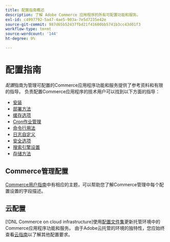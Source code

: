 ```yaml
---
title: 配置指南概述
description: 了解 Adobe Commerce 应用程序的所有可配置功能和服务。
exl-id: c4997792-5a47-4ae5-903a-7e5d7235e42e
source-git-commit: 987d65b52437fbd21f41600bb5741b3cc43d01f3
workflow-type: tm+mt
source-wordcount: '144'
ht-degree: 9%

---
```


# 配置指南

_配置_&#x200B;指南为管理可配置的Commerce应用程序功能和服务提供了参考资料和有限的指导。 负责配置Commerce应用程序的技术用户可以找到以下方面的指导：

- [安装](../configuration/bootstrap/initialization.md)
- [部署方法](../configuration/deployment/overview.md)
- [缓存选项](../configuration/cache/caching-overview.md)
- [Cron作业管理](../configuration/cron/custom-cron.md)
- [命令行用法](../configuration/cli/config-cli.md)
- [日志自定义](../configuration/logs/custom-logging.md)
- [安全选项](../configuration/security/overview.md)
- [搜索引擎设置](../configuration/search/configure-search-engine.md)
- [存储方法](../configuration/storage/memcached.md)

## Commerce管理配置

[Commerce用户指南](https://experienceleague.adobe.com/en/docs/commerce-admin/config/guide-overview)中有相应的主题，可以帮助您了解Commerce管理中每个配置设置的字段描述。

## 云配置

[!DNL Commerce on cloud infrastructure]使用[配置文件集](https://experienceleague.adobe.com/docs/commerce-cloud-service/user-guide/configure/overview.html)更新托管环境中的Commerce应用程序功能和服务。 由于Adobe云托管的环境的独特性，您应始终查看[云指南](https://experienceleague.adobe.com/docs/commerce-cloud-service/user-guide/overview.html)以了解其他配置要求。
